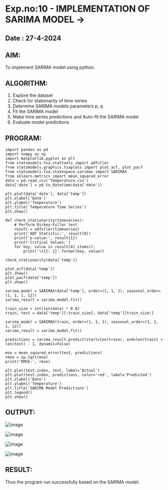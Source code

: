 # Exp.no:10 - IMPLEMENTATION OF SARIMA MODEL ->
## Date : 27-4-2024

## AIM:
To implement SARIMA model using python.

## ALGORITHM:
1. Explore the dataset
2. Check for stationarity of time series
3. Determine SARIMA models parameters p, q
4. Fit the SARIMA model
5. Make time series predictions and Auto-fit the SARIMA model
6. Evaluate model predictions

## PROGRAM:
```
import pandas as pd
import numpy as np
import matplotlib.pyplot as plt
from statsmodels.tsa.stattools import adfuller
from statsmodels.graphics.tsaplots import plot_acf, plot_pacf
from statsmodels.tsa.statespace.sarimax import SARIMAX
from sklearn.metrics import mean_squared_error
data = pd.read_csv('Temperature.csv')
data['date'] = pd.to_datetime(data['date'])

plt.plot(data['date'], data['temp'])
plt.xlabel('Date')
plt.ylabel('Temperature')
plt.title('Temperature Time Series')
plt.show()

def check_stationarity(timeseries):
    # Perform Dickey-Fuller test
    result = adfuller(timeseries)
    print('ADF Statistic:', result[0])
    print('p-value:', result[1])
    print('Critical Values:')
    for key, value in result[4].items():
        print('\t{}: {}'.format(key, value))

check_stationarity(data['temp'])

plot_acf(data['temp'])
plt.show()
plot_pacf(data['temp'])
plt.show()

sarima_model = SARIMAX(data['temp'], order=(1, 1, 1), seasonal_order=(1, 1, 1, 12))
sarima_result = sarima_model.fit()

train_size = int(len(data) * 0.8)
train, test = data['temp'][:train_size], data['temp'][train_size:]

sarima_model = SARIMAX(train, order=(1, 1, 1), seasonal_order=(1, 1, 1, 12))
sarima_result = sarima_model.fit()

predictions = sarima_result.predict(start=len(train), end=len(train) + len(test) - 1, dynamic=False)

mse = mean_squared_error(test, predictions)
rmse = np.sqrt(mse)
print('RMSE:', rmse)

plt.plot(test.index, test, label='Actual')
plt.plot(test.index, predictions, color='red', label='Predicted')
plt.xlabel('Date')
plt.ylabel('Temperature')
plt.title('SARIMA Model Predictions')
plt.legend()
plt.show()
```

## OUTPUT:
![image](https://github.com/Pradeeppachiyappan/TSA_EXP10/assets/118707347/6f4874c2-d39f-4381-a2b9-bf528060e5c8)

![image](https://github.com/Pradeeppachiyappan/TSA_EXP10/assets/118707347/0d9d4e1f-0186-4edb-b0e7-95197ce8b7dd)

![image](https://github.com/Pradeeppachiyappan/TSA_EXP10/assets/118707347/2ad63401-72e7-41b5-bc4e-646588f0dcff)

![image](https://github.com/Pradeeppachiyappan/TSA_EXP10/assets/118707347/bf33d5b3-8b1e-4155-b513-86e48019b2ec)

## RESULT:
Thus the program run successfully based on the SARIMA model.
